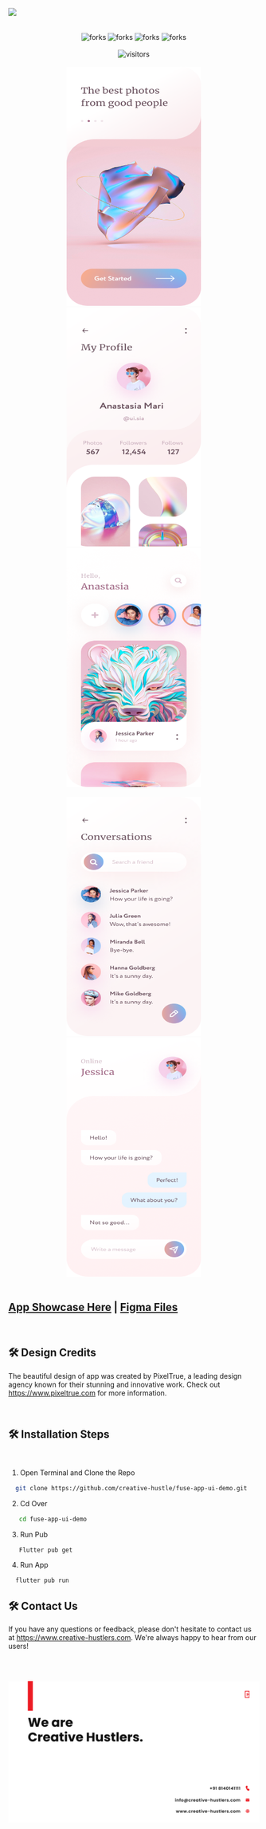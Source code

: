 ![](https://socialify.git.ci/creative-hustle/fuse-app-ui-demo/image?forks=1&logo=https%3A%2F%2Fgithub.com%2Fcreative-hustle%2Ffuse-app-ui-demo%2Fblob%2Fmain%2Fmedia%2Flogo.png%3Fraw%3Dtrue&name=1&pulls=1&stargazers=1&theme=Light)

<br/>

<!-------------Swags------------------------->

<div align="center">


<img src="https://forthebadge.com/images/badges/built-with-love.svg" alt=" forks"/>
<img src="https://forthebadge.com/images/badges/built-by-developers.svg" alt=" forks"/>
<img src="https://forthebadge.com/images/badges/makes-people-smile.svg" alt=" forks"/>
<img src="https://forthebadge.com/images/badges/powered-by-coffee.svg" alt=" forks"/>

</div>
<br/>
<div align="center">
<img src="https://komarev.com/ghpvc/?username=CH-fuse-app-ui-demo&style=for-the-badge&label=EXPLORED+BY&color=brightgreen" height="35" alt="visitors"/>
</div>

<div align="center">


<br>
  <tr>
    <td><img src="https://raw.githubusercontent.com/creative-hustle/fuse-app-ui-demo/main/media/1.png" width=270 height=480></td>
    <td><img src="https://raw.githubusercontent.com/creative-hustle/fuse-app-ui-demo/main/media/2.png" width=270 height=480></td>
    <td><img src="https://raw.githubusercontent.com/creative-hustle/fuse-app-ui-demo/main/media/3.png" width=270 height=480></td>
  </tr>
  <br>
  <br>
   <tr>
    <td><img src="https://raw.githubusercontent.com/creative-hustle/fuse-app-ui-demo/main/media/4.png" width=270 height=480></td>
    <td><img src="https://raw.githubusercontent.com/creative-hustle/fuse-app-ui-demo/main/media/5.png" width=270 height=480></td>
  </tr>
</div>
<br/>


## [App Showcase Here](https://play.google.com/store/apps/details?id=com.ch.fuse) | [Figma Files](https://www.figma.com/file/juhTzTvR2B9h5TTGtUfgFQ/Social-Mobile-App-UI-Kit?node-id=0%3A1&t=Gy7rziZjAJvFIcGF-1)


<br/>

## 🛠️ Design Credits

The beautiful design of app was created by PixelTrue, a leading design agency known for their stunning and innovative work. Check out https://www.pixeltrue.com for more information.
<!-- ## [PixelTrue](https://www.pixeltrue.com/) -->


<br/>

## 🛠️ Installation Steps


<br/>


1. Open Terminal and Clone the Repo

```bash
  git clone https://github.com/creative-hustle/fuse-app-ui-demo.git
```
2. Cd Over

```bash
   cd fuse-app-ui-demo
```
3. Run Pub
```
   Flutter pub get
```
4. Run App
```
  flutter pub run
```

## 🛠️ Contact Us
If you have any questions or feedback, please don't hesitate to contact us at https://www.creative-hustlers.com. We're always happy to hear from our users!

<br/>
<br/>

<a href="https://www.creative-hustlers.com"><img src="https://raw.githubusercontent.com/creative-hustle/fuse-app-ui-demo/main/media/banner.png" alt="Description of image"></a>